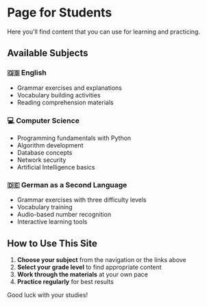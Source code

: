 # Page for Students

Here you'll find content that you can use for learning and practicing.

## Available Subjects

### 🇬🇧 English
- Grammar exercises and explanations
- Vocabulary building activities
- Reading comprehension materials

### 💻 Computer Science
- Programming fundamentals with Python
- Algorithm development
- Database concepts
- Network security
- Artificial Intelligence basics

### 🇩🇪 German as a Second Language
- Grammar exercises with three difficulty levels
- Vocabulary training
- Audio-based number recognition
- Interactive learning tools

## How to Use This Site

1. **Choose your subject** from the navigation or the links above
2. **Select your grade level** to find appropriate content
3. **Work through the materials** at your own pace
4. **Practice regularly** for best results

Good luck with your studies!